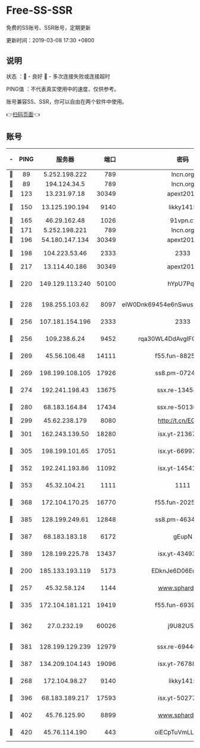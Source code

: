 # Free-SS-SSR

免费的SS账号、SSR账号，定期更新

更新时间：2019-03-08 17:30 +0800

## 说明

状态     ：🙂 - 良好 🙁 - 多次连接失败或连接超时

PING值   ：不代表真实使用中的速度，仅供参考。

账号兼容SS、SSR，你可以自由在两个软件中使用。

👉[扫码页面](https://liesauer.github.io/Free-SS-SSR/)👈

## 账号

|-|PING|服务器|端口|密码|加密方式|区域|
|:----:|:----:|:-----:|-----:|:----:|:----:|:----:|
|🙂|89|5.252.198.222|789|lncn.org|rc4|JP|
|🙂|89|194.124.34.5|789|lncn.org|rc4|JP|
|🙂|123|13.231.97.18|30349|apext2019|chacha20|JP|
|🙂|150|13.125.190.194|9140|likky1415|aes-256-cfb|KR|
|🙂|165|46.29.162.48|1026|91vpn.cf|rc4-md5|RU|
|🙂|171|5.252.198.221|789|lncn.org|rc4|JP|
|🙂|196|54.180.147.134|30349|apext2019|chacha20|KR|
|🙂|198|104.223.53.46|2333|2333|aes-256-cfb|US|
|🙂|217|13.114.40.186|30349|apext2019|chacha20|JP|
|🙂|220|149.129.113.240|50100|hYpU7PqP|chacha20-ietf-poly1305|CN|
|🙂|228|198.255.103.62|8097|eIW0Dnk69454e6nSwuspv9DmS201tQ0D|aes-256-cfb|US|
|🙂|256|107.181.154.196|2333|2333|aes-256-cfb|US|
|🙂|256|109.238.6.24|9452|rqa30WL4DdAvgIFG6Fs3znzTa|aes-256-cfb|FR|
|🙂|269|45.56.106.48|14111|f55.fun-88250157|aes-256-cfb|US|
|🙂|269|198.199.108.105|17926|ss8.pm-07244383|aes-256-cfb|US|
|🙂|274|192.241.198.43|13675|ssx.re-13454055|aes-256-cfb|US|
|🙂|280|68.183.164.84|17434|ssx.re-50130004|aes-256-cfb|US|
|🙂|299|45.62.238.179|8080|http://t.cn/EGJIyrl|rc4-md5|CA|
|🙂|301|162.243.139.50|18280|isx.yt-21367696|aes-256-cfb|US|
|🙂|305|198.199.101.65|17051|isx.yt-66997897|aes-256-cfb|US|
|🙂|352|192.241.193.86|11092|isx.yt-14541692|aes-256-cfb|US|
|🙂|353|45.32.104.21|1111|1111|aes-256-cfb|SG|
|🙂|368|172.104.170.25|16770|f55.fun-20256813|aes-256-cfb|SG|
|🙂|385|128.199.249.61|12848|ss8.pm-46346363|aes-256-cfb|SG|
|🙂|387|68.183.183.18|6172|gEupN|aes-256-cfb|SG|
|🙂|389|128.199.225.78|13437|isx.yt-43493369|aes-256-cfb|SG|
|🙂|200|185.133.193.119|5173|EDknJe6D06EoWDaw|aes-256-cfb|US|
|🙂|257|45.32.58.124|1144|www.sphard.com|aes-256-cfb|JP|
|🙂|335|172.104.181.121|19419|f55.fun-69397785|aes-256-cfb|SG|
|🙂|362|27.0.232.19|60026|j9U82U53|xchacha20-ietf-poly1305|HK|
|🙂|381|128.199.129.239|12979|ssx.re-69440273|aes-256-cfb|SG|
|🙂|387|134.209.104.143|19096|isx.yt-76788888|aes-256-cfb|SG|
|🙁|268|172.104.98.27|9140|likky1415|aes-256-cfb|JP|
|🙁|396|68.183.189.217|17593|isx.yt-50277837|aes-256-cfb|SG|
|🙁|402|45.76.125.90|8899|www.sphard.com|aes-256-cfb|AU|
|🙁|420|45.76.114.190|443|oiECpTuVmLLxk4Ts|aes-256-cfb|AU|
